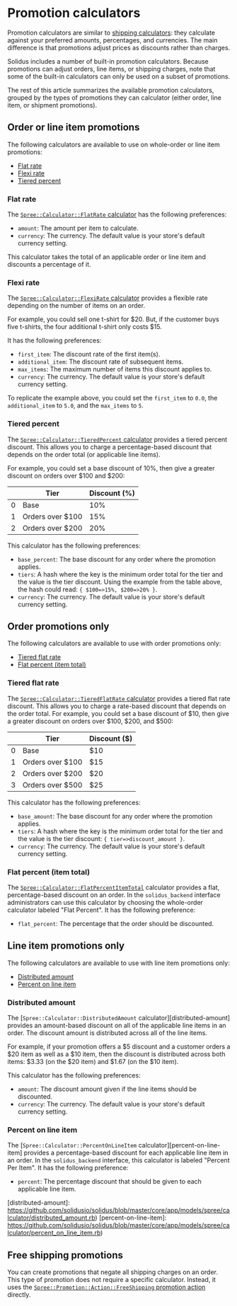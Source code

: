 # Promotion calculators

Promotion calculators are similar to [shipping
calculators][shipping-calculators]: they calculate against your preferred
amounts, percentages, and currencies. The main difference is that promotions
adjust prices as discounts rather than charges.

Solidus includes a number of built-in promotion calculators. Because promotions
can adjust orders, line items, or shipping charges, note that some of the
built-in calculators can only be used on a subset of promotions.

The rest of this article summarizes the available promotion calculators, grouped
by the types of promotions they can calculator (either order, line item, or
shipment promotions).

[shipping-calculators]: shipping-calculators.md

## Order or line item promotions

The following calculators are available to use on whole-order or line item
promotions:

- [Flat rate](#flat-rate)
- [Flexi rate](#flexi-rate)
- [Tiered percent](#tiered-percent)

### Flat rate

The [`Spree::Calculator::FlatRate` calculator][flat-rate] has the following
preferences:

- `amount`: The amount per item to calculate.
- `currency`: The currency. The default value is your store's default currency
  setting.

This calculator takes the total of an applicable order or line item and
discounts a percentage of it.

### Flexi rate

The [`Spree::Calculator::FlexiRate` calculator][flexi-rate] provides a flexible
rate depending on the number of items on an order.

For example, you could sell one t-shirt for $20. But, if the customer buys five
t-shirts, the four additional t-shirt only costs $15.

It has the following preferences:

- `first_item`: The discount rate of the first item(s).
- `additional_item`: The discount rate of subsequent items.
- `max_items`: The maximum number of items this discount applies to.
- `currency`: The currency. The default value is your store's default currency
  setting.

To replicate the example above, you could set the `first_item` to `0.0`, the
`additional_item` to `5.0`, and the `max_items` to `5`.

### Tiered percent

The [`Spree::Calculator::TieredPercent` calculator][tiered-percent] provides a
tiered percent discount. This allows you to charge a percentage-based discount
that depends on the order total (or applicable line items).

For example, you could set a base discount of 10%, then give a greater discount
on orders over $100 and $200:

|   | Tier             | Discount (%) |
|---|------------------|--------------|
| 0 | Base             | 10%          |
| 1 | Orders over $100 | 15%          |
| 2 | Orders over $200 | 20%          |

This calculator has the following preferences:

- `base_percent`: The base discount for any order where the promotion applies.
- `tiers`: A hash where the key is the minimum order total for the tier and the
  value is the tier discount. Using the example from the table above, the hash
  could read: `{ $100=>15%, $200=>20% }`.
- `currency`: The currency. The default value is your store's default currency
  setting.

[flat-rate]: https://github.com/solidusio/solidus/blob/master/core/app/models/spree/calculator/flat_rate.rb
[flexi-rate]: https://github.com/solidusio/solidus/blob/master/core/app/models/spree/calculator/flexi_rate.rb
[tiered-percent]: https://github.com/solidusio/solidus/blob/master/core/app/models/spree/calculator/tiered_percent.rb

## Order promotions only

The following calculators are available to use with order promotions only:

- [Tiered flat rate](#tiered-flat-rate)
- [Flat percent (item total)](#flat-percent-item-total)

### Tiered flat rate

The [`Spree::Calculator::TieredFlatRate` calculator][tiered-flat-rate] provides
a tiered flat rate discount. This allows you to charge a rate-based discount
that depends on the order total. For example, you could set a base discount of
$10, then give a greater discount on orders over $100, $200, and $500:

|   | Tier             | Discount ($) |
|---|------------------|--------------|
| 0 | Base             | $10          |
| 1 | Orders over $100 | $15          |
| 2 | Orders over $200 | $20          |
| 3 | Orders over $500 | $25          |

This calculator has the following preferences:

- `base_amount`: The base discount for any order where the promotion applies.
- `tiers`: A hash where the key is the minimum order total for the tier and the
  value is the tier discount: `{ tier=>discount_amount }`.
- `currency`: The currency. The default value is your store's default currency
  setting.

### Flat percent (item total)

The [`Spree::Calculator::FlatPercentItemTotal`][flat-percent-item-total]
calculator provides a flat, percentage-based discount on an order. In the
`solidus_backend` interface administrators can use this calculator by choosing
the whole-order calculator labeled "Flat Percent". It has the following
preference:

- `flat_percent`: The percentage that the order should be discounted.

[tiered-flat-rate]: https://github.com/solidusio/solidus/blob/master/core/app/models/spree/calculator/tiered_flat_rate.rb
[flat-percent-item-total]: https://github.com/solidusio/solidus/blob/master/core/app/models/spree/calculator/flat_percent_item_total.rb

## Line item promotions only

The following calculators are available to use with line item promotions only:

- [Distributed amount](#distributed-amount)
- [Percent on line item](#percent-on-line-item)

### Distributed amount

The [`Spree::Calculator::DistributedAmount` calculator][distributed-amount]
provides an amount-based discount on all of the applicable line items in an
order. The discount amount is distributed across all of the line items.

For example, if your promotion offers a $5 discount and a customer orders a $20
item as well as a $10 item, then the discount is distributed across both items:
$3.33 (on the $20 item) and $1.67 (on the $10 item).

This calculator has the following preferences:

- `amount`: The discount amount given if the line items should be discounted.
- `currency`: The currency. The default value is your store's default currency
  setting.

### Percent on line item

The [`Spree::Calculator::PercentOnLineItem` calculator][percent-on-line-item]
provides a percentage-based discount for each applicable line item in an order.
In the `solidus_backend` interface, this calculator is labeled "Percent Per
Item". It has the following preference:

- `percent`: The percentage discount that should be given to each applicable
  line item.

[distributed-amount]: https://github.com/solidusio/solidus/blob/master/core/app/models/spree/calculator/distributed_amount.rb)
[percent-on-line-item]: https://github.com/solidusio/solidus/blob/master/core/app/models/spree/calculator/percent_on_line_item.rb)

## Free shipping promotions

You can create promotions that negate all shipping charges on an order. This
type of promotion does not require a specific calculator. Instead, it uses the
[`Spree::Promotion::Action::FreeShipping` promotion
action][free-shipping-promotion-action] directly.

[free-shipping-promotion-action]: https://github.com/solidusio/solidus/blob/master/core/app/models/spree/promotion/actions/free_shipping.rb
